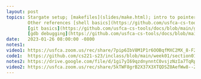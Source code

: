 ```yaml
---
layout: post
topics: Stargate setup; [makefiles](slides/make.html); intro to pointers  
        Other references [shell basics](https://github.com/usfca-cs-tools/docs/blob/main/shell-basics.md),  
        [git basics](https://github.com/usfca-cs-tools/docs/blob/main/git-basics.md),  
        [gdb debugging](https://github.com/usfca-cs-tools/docs/blob/main/gdb-debugging.md), [array and pointer](https://github.com/cs221-s23/inclass/blob/main/week01/section01/pointer_demo.c)
date:   2023-01-26 08:00:00 -0800
notes1: 
video1: https://usfca.zoom.us/rec/share/7pip6IbV8M1P1r6OOBqfMXC2MX_8-F2fQPnD1OAEZQ7yttuWw3A1BvXBsduktX_D.l9dKF7aQhcA7BFCK
code1:  https://github.com/cs221-s23/inclass/blob/main/week01/section01/pointer_demo.c
notes2: https://drive.google.com/file/d/1gi7yI69qzdnynntC0vsjzNzIa7TqRpWs/view?usp=sharing
video2: https://usfca.zoom.us/rec/share/5kTWF8grB2X37X3XTQDSZ0AefWw8--ZTCi2hUxSM0Sw4ZqsuCWSSX690KiedG1Wa.pPvO2m4yARpS1qDp 
---
```


